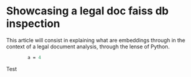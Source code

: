 # Showcasing a legal doc faiss db inspection

This article will consist in explaining what are embeddings through in the context of a legal document analysis, through the lense of Python.

```def test():
        a = 4
```

Test